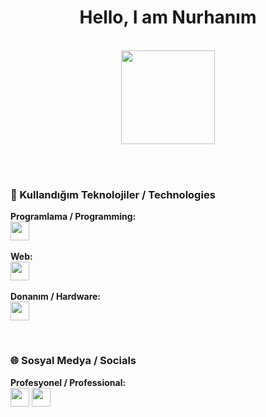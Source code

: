 <h1 align="center">Hello, I am Nurhanım</h1>

<br>

<center>
  <img src="https://media.tenor.com/fUGsaMWgVpMAAAAM/kinessisk-hello-world.gif" width="150">
</center>

<br><br>

### 🚀 Kullandığım Teknolojiler / Technologies

<p align="left">
  <strong>Programlama / Programming:</strong><br>
  <img src="https://skillicons.dev/icons?i=cs,cpp,python,java,js,php" height="30"/>  
  <br><br>
  <strong>Web:</strong><br>
  <img src="https://skillicons.dev/icons?i=html,css,react,tailwind,nodejs,mysql" height="30"/>  
  <br><br>
  <strong>Donanım / Hardware:</strong><br>
  <img src="https://skillicons.dev/icons?i=arduino,esp32" height="30"/>  
</p>

<br>

### 🌐 Sosyal Medya / Socials

<p align="left">
  <strong>Profesyonel / Professional:</strong><br>
  <a href="https://linkedin.com/in/kendi-linkedin-adresin" target="_blank"><img src="https://skillicons.dev/icons?i=linkedin" height="30"/></a>  
  <a href="mailto:nurhanimyardimci04@gmail.com"><img src="https://skillicons.dev/icons?i=gmail" height="30"/></a>  
</p>
